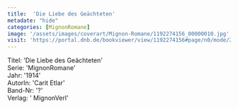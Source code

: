 ```yaml
---
title:  'Die Liebe des Geächteten'
metadate: "hide"
categories: [MignonRomane]
image: '/assets/images/coverart/Mignon-Romane/1192274156_00000010.jpg'
visit: 'https://portal.dnb.de/bookviewer/view/1192274156#page/n0/mode/2up'
---
```

Titel: 'Die Liebe des Geächteten' <br>
Serie: 'MignonRomane' <br>
Jahr: '1914' <br>
AutorIn: 'Carit Etlar' <br>
Band-Nr: '?' <br>
Verlag: ' MignonVerl'